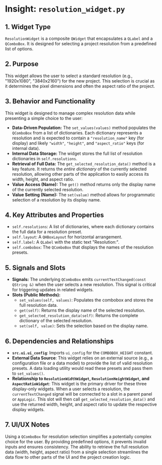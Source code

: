 # Insight: `resolution_widget.py`

## 1. Widget Type

`ResolutionWidget` is a composite `QWidget` that encapsulates a `QLabel` and a `QComboBox`. It is designed for selecting a project resolution from a predefined list of options.

## 2. Purpose

This widget allows the user to select a standard resolution (e.g., "1920x1080", "3840x2160") for the new project. This selection is crucial as it determines the pixel dimensions and often the aspect ratio of the project.

## 3. Behavior and Functionality

This widget is designed to manage complex resolution data while presenting a simple choice to the user:

- **Data-Driven Population:** The `set_values(values)` method populates the `QComboBox` from a list of dictionaries. Each dictionary represents a resolution and is expected to contain a `"resolution_name"` key (for display) and likely `"width"`, `"height"`, and `"aspect_ratio"` keys (for internal data).
- **Internal Data Storage:** The widget stores the full list of resolution dictionaries in `self.resolutions`.
- **Retrieval of Full Data:** The `get_selected_resolution_data()` method is a key feature. It returns the *entire dictionary* of the currently selected resolution, allowing other parts of the application to easily access its width, height, and aspect ratio.
- **Value Access (Name):** The `get()` method returns only the display name of the currently selected resolution.
- **Value Setting (Name):** The `set(value)` method allows for programmatic selection of a resolution by its display name.

## 4. Key Attributes and Properties

- `self.resolutions`: A list of dictionaries, where each dictionary contains the full data for a resolution preset.
- `self.layout`: A `QHBoxLayout` for horizontal arrangement.
- `self.label`: A `QLabel` with the static text "Resolution:".
- `self.combobox`: The `QComboBox` that displays the names of the resolution presets.

## 5. Signals and Slots

- **Signals:** The underlying `QComboBox` emits `currentTextChanged(const QString &)` when the user selects a new resolution. This signal is critical for triggering updates in related widgets.
- **Slots (Public Methods):**
  - `set_values(self, values)`: Populates the combobox and stores the full resolution data.
  - `get(self)`: Returns the display name of the selected resolution.
  - `get_selected_resolution_data(self)`: Returns the complete dictionary of the selected resolution.
  - `set(self, value)`: Sets the selection based on the display name.

## 6. Dependencies and Relationships

- **`src.ui.ui_config`**: Imports `ui_config` for the `COMBOBOX_HEIGHT` constant.
- **External Data Source**: This widget relies on an external source (e.g., a configuration file or a data model) to provide the list of valid resolution presets. A data loading utility would read these presets and pass them to `set_values()`.
- **Relationship to `ResolutionWidthWidget`, `ResolutionHeightWidget`, and `AspectRatioWidget`**: This widget is the primary driver for these three display-only widgets. When a user selects a resolution, the `currentTextChanged` signal will be connected to a slot in a parent panel or `AppLogic`. This slot will then call `get_selected_resolution_data()` and use the returned width, height, and aspect ratio to update the respective display widgets.

## 7. UI/UX Notes

Using a `QComboBox` for resolution selection simplifies a potentially complex choice for the user. By providing predefined options, it prevents invalid inputs and ensures consistency. The ability to retrieve the full resolution data (width, height, aspect ratio) from a single selection streamlines the data flow to other parts of the UI and the project creation logic.